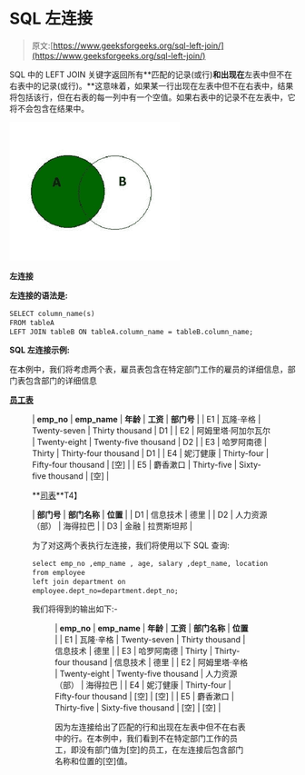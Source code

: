 # SQL 左连接

> 原文:[https://www.geeksforgeeks.org/sql-left-join/](https://www.geeksforgeeks.org/sql-left-join/)

SQL 中的 LEFT JOIN 关键字返回所有**匹配的记录(或行)**和出现在**左表中但不在右表中的记录(或行)。**这意味着，如果某一行出现在左表中但不在右表中，结果将包括该行，但在右表的每一列中有一个空值。如果右表中的记录不在左表中，它将不会包含在结果中。

![](img/a8f8539dea9ce63c7ac136035dbbc828.png)

**左连接**

**左连接的语法是:**

```
SELECT column_name(s) 
FROM tableA 
LEFT JOIN tableB ON tableA.column_name = tableB.column_name;
```

**SQL 左连接示例:**

在本例中，我们将考虑两个表，雇员表包含在特定部门工作的雇员的详细信息，部门表包含部门的详细信息

**<u>员工表</u>**

<figure class="table">

| **emp_no** | **emp_name** | **年龄** | **工资** | **部门号** |
| E1 | 瓦隆·辛格 | Twenty-seven | Thirty thousand | D1 |
| E2 | 阿姆里塔·阿加尔瓦尔 | Twenty-eight | Twenty-five thousand | D2 |
| E3 | 哈罗阿南德 | Thirty | Thirty-four thousand | D1 |
| E4 | 妮汀健康 | Thirty-four | Fifty-four thousand | [空] |
| E5 | 麝香漱口 | Thirty-five | Sixty-five thousand | [空] |

**<u>司表</u>**T4】

| **部门号** | **部门名称** | **位置** |
| D1 | 信息技术 | 德里 |
| D2 | 人力资源（部） | 海得拉巴 |
| D3 | 金融 | 拉贾斯坦邦 |

为了对这两个表执行左连接，我们将使用以下 SQL 查询:

```
select emp_no ,emp_name , age, salary ,dept_name, location 
from employee 
left join department on employee.dept_no=department.dept_no;
```

我们将得到的输出如下:-

<figure class="table">

| **emp_no** | **emp_name** | **年龄** | **工资** | **部门名称** | **位置** |
| E1 | 瓦隆·辛格 | Twenty-seven | Thirty thousand | 信息技术 | 德里 |
| E3 | 哈罗阿南德 | Thirty | Thirty-four thousand | 信息技术 | 德里 |
| E2 | 阿姆里塔·辛格 | Twenty-eight | Twenty-five thousand | 人力资源（部） | 海得拉巴 |
| E4 | 妮汀健康 | Thirty-four | Fifty-four thousand | [空] | [空] |
| E5 | 麝香漱口 | Thirty-five | Sixty-five thousand | [空] | [空] |

因为左连接给出了匹配的行和出现在左表中但不在右表中的行。在本例中，我们看到不在特定部门工作的员工，即没有部门值为[空]的员工，在左连接后包含部门名称和位置的[空]值。

</figure>

</figure>